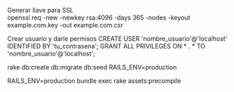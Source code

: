 

Generar llave para SSL  
openssl req -new -newkey rsa:4096 -days 365 -nodes -keyout example.com.key -out example.com.csr


Crear usuario y darle permisos
CREATE USER 'nombre_usuario'@'localhost' IDENTIFIED BY 'tu_contrasena';
GRANT ALL PRIVILEGES ON * . * TO 'nombre_usuario'@'localhost';



rake db:create db:migrate db:seed RAILS_ENV=production


RAILS_ENV=production bundle exec rake assets:precompile
